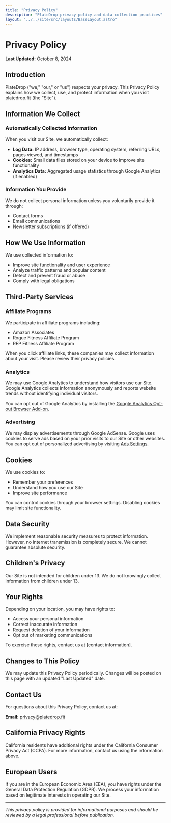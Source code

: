 ```yaml
---
title: "Privacy Policy"
description: "PlateDrop privacy policy and data collection practices"
layout: "../../site/src/layouts/BaseLayout.astro"
---
```


# Privacy Policy

**Last Updated:** October 8, 2024

## Introduction

PlateDrop ("we," "our," or "us") respects your privacy. This Privacy Policy explains how we collect, use, and protect information when you visit platedrop.fit (the "Site").

## Information We Collect

### Automatically Collected Information

When you visit our Site, we automatically collect:

- **Log Data:** IP address, browser type, operating system, referring URLs, pages viewed, and timestamps
- **Cookies:** Small data files stored on your device to improve site functionality
- **Analytics Data:** Aggregated usage statistics through Google Analytics (if enabled)

### Information You Provide

We do not collect personal information unless you voluntarily provide it through:

- Contact forms
- Email communications
- Newsletter subscriptions (if offered)

## How We Use Information

We use collected information to:

- Improve site functionality and user experience
- Analyze traffic patterns and popular content
- Detect and prevent fraud or abuse
- Comply with legal obligations

## Third-Party Services

### Affiliate Programs

We participate in affiliate programs including:

- Amazon Associates
- Rogue Fitness Affiliate Program
- REP Fitness Affiliate Program

When you click affiliate links, these companies may collect information about your visit. Please review their privacy policies.

### Analytics

We may use Google Analytics to understand how visitors use our Site. Google Analytics collects information anonymously and reports website trends without identifying individual visitors.

You can opt out of Google Analytics by installing the [Google Analytics Opt-out Browser Add-on](https://tools.google.com/dlpage/gaoptout).

### Advertising

We may display advertisements through Google AdSense. Google uses cookies to serve ads based on your prior visits to our Site or other websites. You can opt out of personalized advertising by visiting [Ads Settings](https://www.google.com/settings/ads).

## Cookies

We use cookies to:

- Remember your preferences
- Understand how you use our Site
- Improve site performance

You can control cookies through your browser settings. Disabling cookies may limit site functionality.

## Data Security

We implement reasonable security measures to protect information. However, no internet transmission is completely secure. We cannot guarantee absolute security.

## Children's Privacy

Our Site is not intended for children under 13. We do not knowingly collect information from children under 13.

## Your Rights

Depending on your location, you may have rights to:

- Access your personal information
- Correct inaccurate information
- Request deletion of your information
- Opt out of marketing communications

To exercise these rights, contact us at [contact information].

## Changes to This Policy

We may update this Privacy Policy periodically. Changes will be posted on this page with an updated "Last Updated" date.

## Contact Us

For questions about this Privacy Policy, contact us at:

**Email:** privacy@platedrop.fit

## California Privacy Rights

California residents have additional rights under the California Consumer Privacy Act (CCPA). For more information, contact us using the information above.

## European Users

If you are in the European Economic Area (EEA), you have rights under the General Data Protection Regulation (GDPR). We process your information based on legitimate interests in operating our Site.

---

*This privacy policy is provided for informational purposes and should be reviewed by a legal professional before publication.*